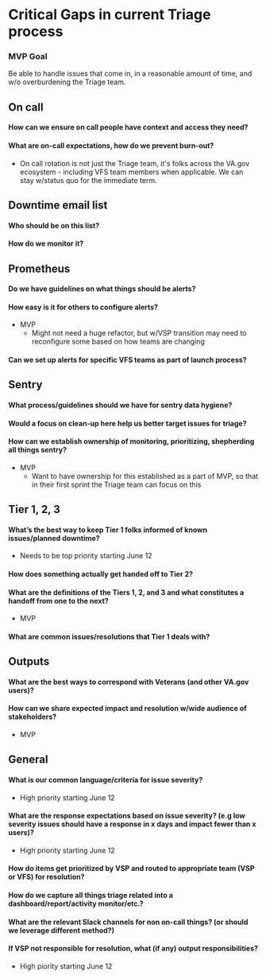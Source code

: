 # Critical Gaps in current Triage process

### MVP Goal
Be able to handle issues that come in, in a reasonable amount of time, and w/o overburdening the Triage team.

## On call

#### How can we ensure on call people have context and access they need?

#### What are on-call expectations, how do we prevent burn-out?
- On call rotation is not just the Triage team, it's folks across the VA.gov ecosystem - including VFS team members when applicable. We can stay w/status quo for the immediate term.

## Downtime email list
#### Who should be on this list?
#### How do we monitor it?

## Prometheus

#### Do we have guidelines on what things should be alerts?

#### How easy is it for others to configure alerts?
- MVP
  - Might not need a huge refactor, but w/VSP transition may need to reconfigure some based on how teams are changing

#### Can we set up alerts for specific VFS teams as part of launch process?

## Sentry
#### What process/guidelines should we have for sentry data hygiene?
#### Would a focus on clean-up here help us better target issues for triage?
#### How can we establish ownership of monitoring, prioritizing, shepherding all things sentry?
- MVP
  - Want to have ownership for this established as a part of MVP, so that in their first sprint the Triage team can focus on this

## Tier 1, 2, 3
#### What’s the best way to keep Tier 1 folks informed of known issues/planned downtime?
- Needs to be top priority starting June 12

#### How does something actually get handed off to Tier 2?

#### What are the definitions of the Tiers 1, 2, and 3 and what constitutes a handoff from one to the next?
- MVP

#### What are common issues/resolutions that Tier 1 deals with?

## Outputs
#### What are the best ways to correspond with Veterans (and other VA.gov users)?
#### How can we share expected impact and resolution w/wide audience of stakeholders?
- MVP

## General

#### What is our common language/criteria for issue severity?
- High priority starting June 12

#### What are the response expectations based on issue severity? (e.g low severity issues should have a response in x days and impact fewer than x users)?
- High priority starting June 12

#### How do items get prioritized by VSP and routed to appropriate team (VSP or VFS) for resolution?
#### How do we capture all things triage related into a dashboard/report/activity monitor/etc.?
#### What are the relevant Slack channels for non on-call things? (or should we leverage different method?)
#### If VSP not responsible for resolution, what (if any) output responsibilities?
- High piority starting June 12
